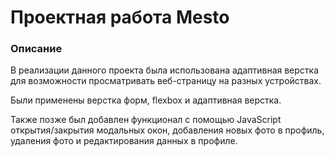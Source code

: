 # Проектная работа Mesto

### Описание

В реализации данного проекта была использована адаптивная верстка для возможности просматривать веб-страницу на разных устройствах.

Были применены верстка форм, flexbox и адаптивная верстка.

Также позже был добавлен функционал с помощью JavaScript открытия/закрытия модальных окон, добавления новых фото в профиль, удаления фото и редактирования данных в профиле.